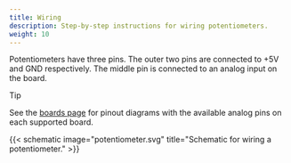 ```yaml
---
title: Wiring
description: Step-by-step instructions for wiring potentiometers.
weight: 10
---
```


Potentiometers have three pins. The outer two pins are connected to +5V and GND respectively. The middle pin is connected to an analog input on the board.

> [!TIP]
> See the [boards page](/boards/) for pinout diagrams with the available analog pins on each supported board.

{{< schematic image="potentiometer.svg" title="Schematic for wiring a potentiometer." >}}
